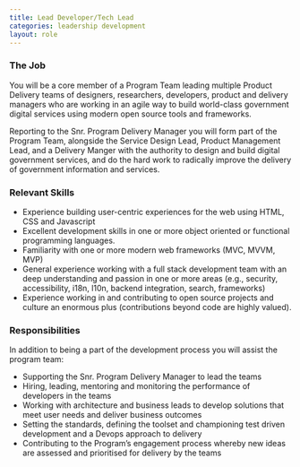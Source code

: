 ```yaml
---
title: Lead Developer/Tech Lead
categories: leadership development
layout: role
---
```


### The Job

You will be a core member of a Program Team leading multiple Product Delivery teams of designers, researchers, developers, product and delivery managers who are working in an agile way to build world-class government digital services using modern open source tools and frameworks.

Reporting to the Snr. Program Delivery Manager you will form part of the Program Team, alongside the Service Design Lead, Product Management Lead, and a Delivery Manger with the authority to design and build digital government services, and do the hard work to radically improve the delivery of government information and services.

### Relevant Skills

- Experience building user-centric experiences for the web using HTML, CSS and Javascript
- Excellent development skills in one or more object oriented or functional programming languages.
- Familiarity with one or more modern web frameworks (MVC, MVVM, MVP)
- General experience working with a full stack development team with an deep understanding and passion in one or more areas (e.g., security, accessibility, i18n, l10n, backend integration, search, frameworks)
- Experience working in and contributing to open source projects and culture an enormous plus (contributions beyond code are highly valued).

### Responsibilities

In addition to being a part of the development process you will assist the program team:

- Supporting the Snr. Program Delivery Manager to lead the teams 
- Hiring, leading, mentoring and monitoring the performance of developers in the teams 
- Working with architecture and business leads to develop solutions that meet user needs and deliver business outcomes
- Setting the standards, defining the toolset and championing test driven development and a Devops approach to delivery 
- Contributing to the Program’s engagement process whereby new ideas are assessed and prioritised for delivery by the teams


